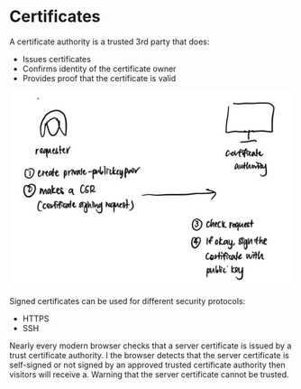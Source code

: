 # Certificates

A certificate authority is a trusted 3rd party that does:

- Issues certificates
- Confirms identity of the certificate owner
- Provides proof that the certificate is valid

![req](req.png)

Signed certificates can be used for different security protocols:

- HTTPS
- SSH

Nearly every modern browser checks that a server certificate is issued by a trust certificate authority. I the browser detects that the server certificate is self-signed or not signed by an approved trusted certificate authority then visitors will receive a. Warning that the server certificate cannot be trusted.
